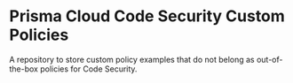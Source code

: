# Prisma Cloud Code Security Custom Policies

A repository to store custom policy examples that do not belong as out-of-the-box policies for Code Security.
